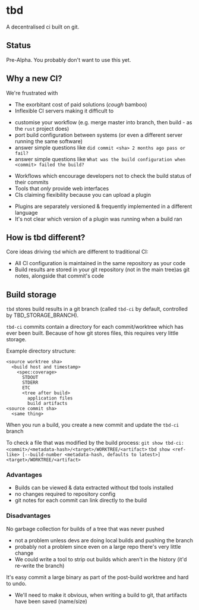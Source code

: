 # tbd

A decentralised ci built on git.

## Status

Pre-Alpha. You probably don't want to use this yet.

## Why a new CI?

We're frustrated with

 * The exorbitant cost of paid solutions (*cough* bamboo)
 * Inflexible CI servers making it difficult to
  - customise your workflow (e.g. merge master into branch, then build - as the `rust` project does)
  - port build configuration between systems (or even a different server running the same software)
  - answer simple questions like `did commit <sha> 2 months ago pass or fail?`
  - answer simple questions like `What was the build configuration when <commit> failed the build?`
 * Workflows which encourage developers not to check the build status of their commits
 * Tools that *only* provide web interfaces
 * CIs claiming flexibility because you can upload a plugin
  - Plugins are separately versioned & frequently implemented in a different language
  - It's not clear which version of a plugin was running when a build ran

## How is tbd different?

Core ideas driving `tbd` which are different to traditional CI:

 * All CI configuration is maintained in the same repository as your code
 * Build results are stored in your git repository (not in the main tree)as git notes, alongside that commit's code

## Build storage

`tbd` stores build results in a git branch (called `tbd-ci` by default, controlled by TBD_STORAGE_BRANCH).

`tbd-ci` commits contain a directory for each commit/worktree which has ever been built.
Because of how git stores files, this requires very little storage.

Example directory structure:

```
<source worktree sha>
  <build host and timestamp>
    <spec:coverage>
      STDOUT
      STDERR
      ETC
      <tree after build>
        application files
        build artifacts
<source commit sha>
  <same thing>
```

When you run a build, you create a new commit and update the `tbd-ci` branch

To check a file that was modified by the build process:
`git show tbd-ci:<commit>/<metadata-hash>/<target>/WORKTREE/<artifact>`
`tbd show <ref-like> [--build-number <metadata-hash, defaults to latest>] <target>/WORKTREE/<artifact>`

### Advantages
 * Builds can be viewed & data extracted without tbd tools installed
 * no changes required to repository config
 * git notes for each commit can link directly to the build

### Disadvantages
No garbage collection for builds of a tree that was never pushed
 * not a problem unless devs are doing local builds and pushing the branch
 * probably not a problem since even on a large repo there's very little change
 * We could write a tool to strip out builds which aren't in the history (it'd re-write the branch)

It's easy commit a large binary as part of the post-build worktree and hard to undo.
 * We'll need to make it obvious, when writing a build to git, that artifacts have been saved (name/size)
